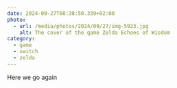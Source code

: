 ```yaml
---
date: 2024-09-27T08:38:50.339+02:00
photo:
  - url: /media/photos/2024/09/27/img-5923.jpg
    alt: The cover of the game Zelda Echoes of Wisdom
category:
  - game
  - switch
  - zelda
---
```


Here we go again
